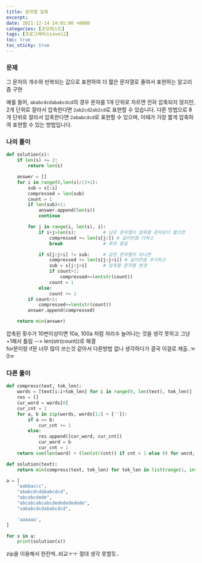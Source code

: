 ```yaml
---
title: 문자열 압축
excerpt: 
date: 2021-12-14 14:01:00 +0800
categories: [코딩테스트]
tags: [프로그래머스Level2]
toc: true
toc_sticky: true
---
```


### 문제
그 문자의 개수와 반복되는 값으로 표현하여 더 짧은 문자열로 줄여서 표현하는 알고리즘 구현<br>

예를 들어, `ababcdcdababcdcd`의 경우 문자를 1개 단위로 자르면 전혀 압축되지 않지만, 2개 단위로 잘라서 압축한다면 `2ab2cd2ab2cd`로 표현할 수 있습니다. 다른 방법으로 8개 단위로 잘라서 압축한다면 `2ababcdcd`로 표현할 수 있으며, 이때가 가장 짧게 압축하여 표현할 수 있는 방법입니다.<br>

### 나의 풀이

```python
def solution(s):
    if len(s) <= 2:
        return len(s)

    answer = []
    for i in range(0,len(s)//2+1):
        sub = s[:i]
        compressed = len(sub)
        count = 1
        if len(sub)<1:
            answer.append(len(s))
            continue

        for j in range(i, len(s), i):
            if i+j>len(s):          # 남은 문자열이 압축할 문자보다 짧으면
                compressed += len(s[j:]) # 길이만큼 더하고
                break               # 루프 종료

            if s[j:j+i] != sub:     # 같은 문자열이 아니면
                compressed += len(s[j:j+i]) # 길이만큼 추가하고
                sub = s[j:j+i]      # 압축할 문자열 변경
                if count>1:
                    compressed+=len(str(count))
                count = 1
            else:
                count += 1
        if count>1:
            compressed+=len(str(count))
        answer.append(compressed)

    return min(answer)
```
압축된 횟수가 10번이상이면 10a, 100a 처럼 자리수 늘어나는 것을 생각 못하고 그냥 +1해서 틀림 --> len(str(count))로 해결<br>
for문이랑 if문 너무 많이 쓰는것 같아서 다른방법 없나 생각하다가 결국 이걸로 제출..ㅠ0ㅠ 


### 다른 풀이
```python
def compress(text, tok_len):
    words = [text[i:i+tok_len] for i in range(0, len(text), tok_len)]
    res = []
    cur_word = words[0]
    cur_cnt = 1
    for a, b in zip(words, words[1:] + ['']):
        if a == b:
            cur_cnt += 1
        else:
            res.append([cur_word, cur_cnt])
            cur_word = b
            cur_cnt = 1
    return sum(len(word) + (len(str(cnt)) if cnt > 1 else 0) for word, cnt in res)

def solution(text):
    return min(compress(text, tok_len) for tok_len in list(range(1, int(len(text)/2) + 1)) + [len(text)])

a = [
    "aabbaccc",
    "ababcdcdababcdcd",
    "abcabcdede",
    "abcabcabcabcdededededede",
    "xababcdcdababcdcd",

    'aaaaaa',
]

for x in a:
    print(solution(x))
```
zip을 이용해서 한칸씩..비교ㅜㅜ 절대 생각 못할듯..
